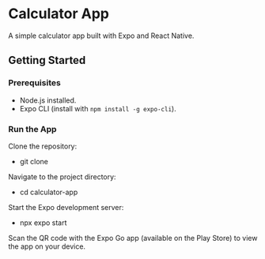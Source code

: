 # Calculator App

A simple calculator app built with Expo and React Native.

## Getting Started

### Prerequisites

- Node.js installed.
- Expo CLI (install with `npm install -g expo-cli`).

### Run the App

Clone the repository:
- git clone <repository-url>

Navigate to the project directory:
- cd calculator-app

Start the Expo development server:
- npx expo start

Scan the QR code with the Expo Go app (available on the Play Store) to view the app on your device.
